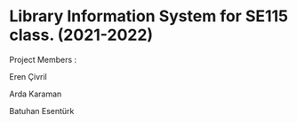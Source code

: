 # Library Information System for SE115 class. (2021-2022)

Project Members :

Eren Çivril

Arda Karaman

Batuhan Esentürk
